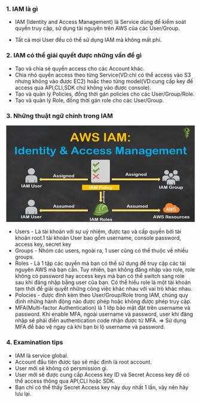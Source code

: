 <a name='head1' />

### **1. IAM là gì**

- IAM (Identity and Access Management) là Service dùng để kiểm soát quyền truy cập, sử dụng tài nguyên trên AWS của các User/Group.

- Tất cả mọi User đều có thể sử dụng IAM mà không mất phí.


<a name='head2' />

### **2. IAM có thể giải quyết được những vấn đề gì**

- Tạo và chia sẻ quyền access cho các Account khác. 
- Chia nhỏ quyền access theo từng Service(VD:chỉ có thể access vào S3 nhưng không vào được EC2) hoặc theo từng model(VD:cung cấp key để access qua  API,CLI,SDK chứ không vào được console).
- Tạo và quản lý Policies, đồng thời gán policies cho các User/Group/Role.
- Tạo và quản lý Role, đồng thời gán role cho các User/Group.

<a name='head3' />

### **3. Những thuật ngữ chính trong IAM**

<img src="./images/KraI1Pu.jpg">

- Users - Là tài khoản với sự uỷ nhiệm, được tạo và cấp quyền bời tài khoản root.1 tài khoản User bao gồm username, console password, access key, secret key
- Groups - Nhóm các users, ngoài ra, 1 user cũng có thể thuộc về nhiều groups.
- Roles - Là 1 tập các quyền mà bạn có thể sử dụng để truy cập các tài nguyên AWS mà bạn cần. Tuy nhiên, bạn không đăng nhập vào role, role không có password hay access keys mà bạn có thể switch sang role sau khi đăng nhập bằng user của bạn. Có thể hiểu role là một tài khoản tạm thời để giải quyết những công việc khác nhau với vai trò khác nhau.
- Polocies - được đính kèm theo User/Group/Role trong IAM, chúng quy định những hành động nào được phép hoặc không được phép truy cập.
- MFA(Multi-factor Authentication) là 1 lớp bảo mật đặt trên username và password. Khi enable MFA, ngoài username và password, user khi đăng nhập sẽ phải điền authentication code nhận được từ MFA.
=> Sử dụng MFA để bảo vệ ngay cả khi bạn bị lộ username và password.

<a name='head4' />

### **4. Examination tips**

- IAM là service global.
- Account đầu tiên được tạo sẽ mặc định là root account.
- User mới sẽ không có persmission gì.
- User mới sẽ được cung cấp Access key ID và Secret Access key để có thể access thông qua  API,CLI hoặc SDK.
- Bạn chỉ có thể thấy Secret Access key này duy nhất 1 lần, vậy nên hãy lưu lại.
